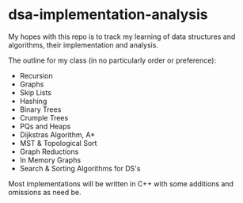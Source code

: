 # dsa-implementation-analysis

My hopes with this repo is to track my learning of data structures and algorithms, their implementation and analysis.

The outline for my class (in no particularly order or preference):
* Recursion
* Graphs
* Skip Lists
* Hashing
* Binary Trees
* Crumple Trees
* PQs and Heaps
* Dijkstras Algorithm, A*
* MST & Topological Sort
* Graph Reductions
* In Memory Graphs
* Search & Sorting Algorithms for DS's

Most implementations will be written in C++ with some additions and omissions as need be.

